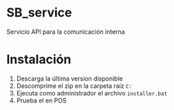 # SB_service
Servicio API para la comunicación interna

# Instalación
1. Descarga la última version disponible
2. Descomprime el zip en la carpeta raíz `C:`
3. Ejecuta como administrador el archivo `installer.bat`
4. Prueba el en POS